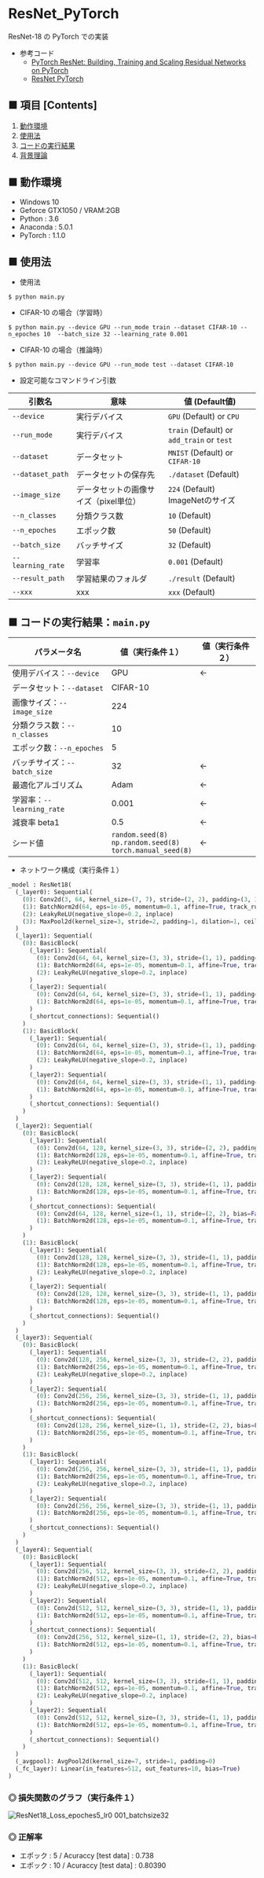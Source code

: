# ResNet_PyTorch
ResNet-18 の PyTorch での実装<br>

- 参考コード
    - [PyTorch ResNet: Building, Training and Scaling Residual Networks on PyTorch](https://missinglink.ai/guides/deep-learning-frameworks/pytorch-resnet-building-training-scaling-residual-networks-pytorch/)
    - [ResNet PyTorch](http://www.pabloruizruiz10.com/resources/CNNs/ResNet-PyTorch.html)


## ■ 項目 [Contents]
1. [動作環境](#動作環境)
1. [使用法](#使用法)
1. [コードの実行結果](#コードの実行結果)
1. [背景理論](http://yagami12.hatenablog.com/entry/2017/09/17/111935#ResNet%EF%BC%88%E6%AE%8B%E5%B7%AE%E3%83%8D%E3%83%83%E3%83%88%E3%83%AF%E3%83%BC%E3%82%AF%EF%BC%89)

## ■ 動作環境

- Windows 10
- Geforce GTX1050 / VRAM:2GB
- Python : 3.6
- Anaconda : 5.0.1
- PyTorch : 1.1.0

## ■ 使用法

- 使用法

```
$ python main.py
```

- CIFAR-10 の場合（学習時）

```
$ python main.py --device GPU --run_mode train --dataset CIFAR-10 --n_epoches 10  --batch_size 32 --learning_rate 0.001
```

- CIFAR-10 の場合（推論時）

```
$ python main.py --device GPU --run_mode test --dataset CIFAR-10
```


- 設定可能なコマンドライン引数

|引数名|意味|値 (Default値)|
|---|---|---|
|`--device`|実行デバイス|`GPU` (Default) or `CPU`|
|`--run_mode`|実行デバイス|`train` (Default) or `add_train` or `test`|
|`--dataset`|データセット|`MNIST` (Default) or `CIFAR-10`|
|`--dataset_path`|データセットの保存先|`./dataset` (Default)|
|`--image_size`|データセットの画像サイズ（pixel単位）|`224` (Default)<br>ImageNetのサイズ|
|`--n_classes`|分類クラス数|`10` (Default)|
|`--n_epoches`|エポック数|`50` (Default)|
|`--batch_size`|バッチサイズ|`32` (Default)|
|`--learning_rate`|学習率|`0.001` (Default)|
|`--result_path`|学習結果のフォルダ|`./result` (Default)|
|`--xxx`|xxx|`xxx` (Default)|


<a id="コードの実行結果"></a>

## ■ コードの実行結果：`main.py`

|パラメータ名|値（実行条件１）|値（実行条件２）|
|---|---|---|
|使用デバイス：`--device`|GPU|←|
|データセット：`--dataset`|CIFAR-10|
|画像サイズ：`--image_size`|224|
|分類クラス数：`--n_classes`|10|
|エポック数：`--n_epoches`|5||
|バッチサイズ：`--batch_size`|32|←|
|最適化アルゴリズム|Adam|←|
|学習率：`--learning_rate`|0.001|←|
|減衰率 beta1|0.5|←|
|シード値|`random.seed(8)`<br>`np.random.seed(8)`<br>`torch.manual_seed(8)`|←|

- ネットワーク構成（実行条件１）
```python
_model : ResNet18(
  (_layer0): Sequential(
    (0): Conv2d(3, 64, kernel_size=(7, 7), stride=(2, 2), padding=(3, 3))
    (1): BatchNorm2d(64, eps=1e-05, momentum=0.1, affine=True, track_running_stats=True)
    (2): LeakyReLU(negative_slope=0.2, inplace)
    (3): MaxPool2d(kernel_size=3, stride=2, padding=1, dilation=1, ceil_mode=False)
  )
  (_layer1): Sequential(
    (0): BasicBlock(
      (_layer1): Sequential(
        (0): Conv2d(64, 64, kernel_size=(3, 3), stride=(1, 1), padding=(1, 1))
        (1): BatchNorm2d(64, eps=1e-05, momentum=0.1, affine=True, track_running_stats=True)
        (2): LeakyReLU(negative_slope=0.2, inplace)
      )
      (_layer2): Sequential(
        (0): Conv2d(64, 64, kernel_size=(3, 3), stride=(1, 1), padding=(1, 1))
        (1): BatchNorm2d(64, eps=1e-05, momentum=0.1, affine=True, track_running_stats=True)
      )
      (_shortcut_connections): Sequential()
    )
    (1): BasicBlock(
      (_layer1): Sequential(
        (0): Conv2d(64, 64, kernel_size=(3, 3), stride=(1, 1), padding=(1, 1))
        (1): BatchNorm2d(64, eps=1e-05, momentum=0.1, affine=True, track_running_stats=True)
        (2): LeakyReLU(negative_slope=0.2, inplace)
      )
      (_layer2): Sequential(
        (0): Conv2d(64, 64, kernel_size=(3, 3), stride=(1, 1), padding=(1, 1))
        (1): BatchNorm2d(64, eps=1e-05, momentum=0.1, affine=True, track_running_stats=True)
      )
      (_shortcut_connections): Sequential()
    )
  )
  (_layer2): Sequential(
    (0): BasicBlock(
      (_layer1): Sequential(
        (0): Conv2d(64, 128, kernel_size=(3, 3), stride=(2, 2), padding=(1, 1))
        (1): BatchNorm2d(128, eps=1e-05, momentum=0.1, affine=True, track_running_stats=True)
        (2): LeakyReLU(negative_slope=0.2, inplace)
      )
      (_layer2): Sequential(
        (0): Conv2d(128, 128, kernel_size=(3, 3), stride=(1, 1), padding=(1, 1))
        (1): BatchNorm2d(128, eps=1e-05, momentum=0.1, affine=True, track_running_stats=True)
      )
      (_shortcut_connections): Sequential(
        (0): Conv2d(64, 128, kernel_size=(1, 1), stride=(2, 2), bias=False)
        (1): BatchNorm2d(128, eps=1e-05, momentum=0.1, affine=True, track_running_stats=True)
      )
    )
    (1): BasicBlock(
      (_layer1): Sequential(
        (0): Conv2d(128, 128, kernel_size=(3, 3), stride=(1, 1), padding=(1, 1))
        (1): BatchNorm2d(128, eps=1e-05, momentum=0.1, affine=True, track_running_stats=True)
        (2): LeakyReLU(negative_slope=0.2, inplace)
      )
      (_layer2): Sequential(
        (0): Conv2d(128, 128, kernel_size=(3, 3), stride=(1, 1), padding=(1, 1))
        (1): BatchNorm2d(128, eps=1e-05, momentum=0.1, affine=True, track_running_stats=True)
      )
      (_shortcut_connections): Sequential()
    )
  )
  (_layer3): Sequential(
    (0): BasicBlock(
      (_layer1): Sequential(
        (0): Conv2d(128, 256, kernel_size=(3, 3), stride=(2, 2), padding=(1, 1))
        (1): BatchNorm2d(256, eps=1e-05, momentum=0.1, affine=True, track_running_stats=True)
        (2): LeakyReLU(negative_slope=0.2, inplace)
      )
      (_layer2): Sequential(
        (0): Conv2d(256, 256, kernel_size=(3, 3), stride=(1, 1), padding=(1, 1))
        (1): BatchNorm2d(256, eps=1e-05, momentum=0.1, affine=True, track_running_stats=True)
      )
      (_shortcut_connections): Sequential(
        (0): Conv2d(128, 256, kernel_size=(1, 1), stride=(2, 2), bias=False)
        (1): BatchNorm2d(256, eps=1e-05, momentum=0.1, affine=True, track_running_stats=True)
      )
    )
    (1): BasicBlock(
      (_layer1): Sequential(
        (0): Conv2d(256, 256, kernel_size=(3, 3), stride=(1, 1), padding=(1, 1))
        (1): BatchNorm2d(256, eps=1e-05, momentum=0.1, affine=True, track_running_stats=True)
        (2): LeakyReLU(negative_slope=0.2, inplace)
      )
      (_layer2): Sequential(
        (0): Conv2d(256, 256, kernel_size=(3, 3), stride=(1, 1), padding=(1, 1))
        (1): BatchNorm2d(256, eps=1e-05, momentum=0.1, affine=True, track_running_stats=True)
      )
      (_shortcut_connections): Sequential()
    )
  )
  (_layer4): Sequential(
    (0): BasicBlock(
      (_layer1): Sequential(
        (0): Conv2d(256, 512, kernel_size=(3, 3), stride=(2, 2), padding=(1, 1))
        (1): BatchNorm2d(512, eps=1e-05, momentum=0.1, affine=True, track_running_stats=True)
        (2): LeakyReLU(negative_slope=0.2, inplace)
      )
      (_layer2): Sequential(
        (0): Conv2d(512, 512, kernel_size=(3, 3), stride=(1, 1), padding=(1, 1))
        (1): BatchNorm2d(512, eps=1e-05, momentum=0.1, affine=True, track_running_stats=True)
      )
      (_shortcut_connections): Sequential(
        (0): Conv2d(256, 512, kernel_size=(1, 1), stride=(2, 2), bias=False)
        (1): BatchNorm2d(512, eps=1e-05, momentum=0.1, affine=True, track_running_stats=True)
      )
    )
    (1): BasicBlock(
      (_layer1): Sequential(
        (0): Conv2d(512, 512, kernel_size=(3, 3), stride=(1, 1), padding=(1, 1))
        (1): BatchNorm2d(512, eps=1e-05, momentum=0.1, affine=True, track_running_stats=True)
        (2): LeakyReLU(negative_slope=0.2, inplace)
      )
      (_layer2): Sequential(
        (0): Conv2d(512, 512, kernel_size=(3, 3), stride=(1, 1), padding=(1, 1))
        (1): BatchNorm2d(512, eps=1e-05, momentum=0.1, affine=True, track_running_stats=True)
      )
      (_shortcut_connections): Sequential()
    )
  )
  (_avgpool): AvgPool2d(kernel_size=7, stride=1, padding=0)
  (_fc_layer): Linear(in_features=512, out_features=10, bias=True)
)
```

### ◎ 損失関数のグラフ（実行条件１）
![ResNet18_Loss_epoches5_lr0 001_batchsize32](https://user-images.githubusercontent.com/25688193/58368136-bf34c400-7f23-11e9-8ca1-9880de75776b.png)

### ◎ 正解率

- エポック : 5 / Acuraccy [test data] : 0.738
- エポック : 10 / Acuraccy [test data] : 0.80390

<!--
|ラベル|Acuraccy [test data]|サンプル数|
|---|---|---|
|全ラベルでの平均|0.738(±)|10,000 個|
|0 : airplane|xxx|1000 個|
|1 : automoblie|xxx|1000 個|
|2 : bird|xxx|1000 個|
|3 : cat|xxx|1000 個|
|4 : deer|xxx|1000 個|
|5 : dog|xxx|1000 個|
|6 : frog|xxx|1000 個|
|7 : horse|xxx|1000 個|
|8 : ship|xxx|1000 個|
|9 : tuck|xxx|1000 個|
-->
